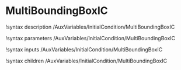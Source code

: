 <!-- MOOSE Documentation Stub: Remove this when content is added. -->

# MultiBoundingBoxIC
!syntax description /AuxVariables/InitialCondition/MultiBoundingBoxIC

!syntax parameters /AuxVariables/InitialCondition/MultiBoundingBoxIC

!syntax inputs /AuxVariables/InitialCondition/MultiBoundingBoxIC

!syntax children /AuxVariables/InitialCondition/MultiBoundingBoxIC
